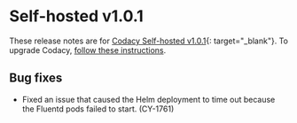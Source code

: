 # Self-hosted v1.0.1

These release notes are for [Codacy Self-hosted v1.0.1](https://github.com/codacy/chart/releases/tag/1.0.1){: target="_blank"}. To upgrade Codacy, [follow these instructions](/chart/maintenance/upgrade/).

## Bug fixes

-   Fixed an issue that caused the Helm deployment to time out because the Fluentd pods failed to start. (CY-1761)
